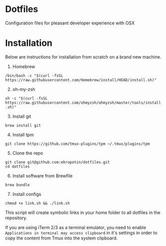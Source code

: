 # Dotfiles
Configuration files for pleasant developer experience with OSX

# Installation
Below are instructions for installation from scratch on a brand new machine.

1. Homebrew

```/bin/bash -c "$(curl -fsSL https://raw.githubusercontent.com/Homebrew/install/HEAD/install.sh)"```

2.  oh-my-zsh

```sh -c "$(curl -fsSL https://raw.githubusercontent.com/ohmyzsh/ohmyzsh/master/tools/install.sh)"```

3. Install git

```brew install git```

4. Install tpm

```git clone https://github.com/tmux-plugins/tpm ~/.tmux/plugins/tpm```

5. Clone the repo

```
git clone git@github.com:ekropotin/dotfiles.git
cd dotfiles
```

6. Install software from Brewfile

```brew bundle```

7. Install configs

```
chmod +x link.sh && ./link.sh
```

This script will create symbolic links in your home folder to all dotfiles in the repository.

If you are using iTerm 2/3 as a terminal emulator, you need to enable `Applications in terminal may access clipboard` in it's settings in order to copy the content from Tmux into the system clipboard. 
